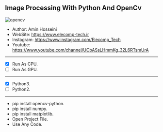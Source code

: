 ## Image Processing With Python And OpenCv

![opencv]('https://editor.analyticsvidhya.com/uploads/869691_JQofwNWO5ancK5ug2ezDgw.png')

*	Author:     Amin Hosseini
*	WebSite:    https://www.elecomp-tech.ir
*	Instagram:  https://www.instagram.com/Elecomp_Tech
*	Youtube:    https://www.youtube.com/channel/UCbASsLHmmKg_32L6RTsmUrA
--------------------------------------------------------------------------------
* [x] Run As CPU.
* [ ] Run As GPU.
--------------------------------------------------------------------------------
* [x] Python3.
* [ ] Python2.
--------------------------------------------------------------------------------      
* pip install opencv-python.
* pip install numpy.
* pip install matplotlib.
* Open Project File.
* Use Any Code. 
